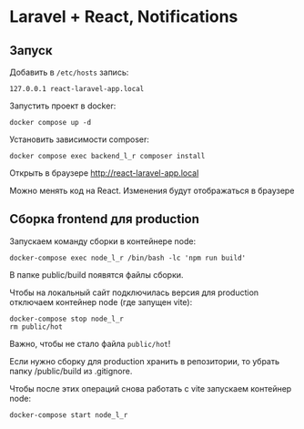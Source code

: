 # Laravel + React, Notifications

## Запуск

Добавить в `/etc/hosts` запись:

```
127.0.0.1 react-laravel-app.local
```

Запустить проект в docker:

```
docker compose up -d
```

Установить зависимости composer:

```
docker compose exec backend_l_r composer install
```

Открыть в браузере http://react-laravel-app.local

Можно менять код на React. Изменения будут отображаться в браузере

## Сборка frontend для production

Запускаем команду сборки в контейнере node:

```
docker-compose exec node_l_r /bin/bash -lc 'npm run build'
```

В папке public/build появятся файлы сборки.

Чтобы на локальный сайт подключилась версия для production отключаем контейнер node (где запущен vite):

```
docker-compose stop node_l_r
rm public/hot
```

Важно, чтобы не стало файла `public/hot`!

Если нужно сборку для production хранить в репозитории, то убрать папку /public/build из .gitignore.

Чтобы после этих операций снова работать с vite запускаем контейнер node:

```
docker-compose start node_l_r
```